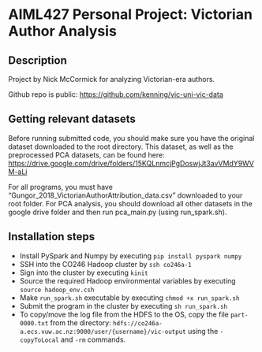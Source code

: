 # AIML427 Personal Project: Victorian Author Analysis

## Description

Project by Nick McCormick for analyzing Victorian-era authors. 

Github repo is public: https://github.com/kenning/vic-uni-vic-data

## Getting relevant datasets

Before running submitted code, you should make sure you have the original dataset downloaded to the root directory. This dataset, as well as the preprocessed PCA datasets, can be found here: https://drive.google.com/drive/folders/15KQLnmcjPgDoswjJt3avVMdY9WVM-aLi 

For all programs, you must have “Gungor_2018_VictorianAuthorAttribution_data.csv” downloaded to your root folder. For PCA analysis, you should download all other datasets in the google drive folder and then run pca_main.py (using run_spark.sh).

## Installation steps
- Install PySpark and Numpy by executing `pip install pyspark numpy`
- SSH into the CO246 Hadoop cluster by `ssh co246a-1`
- Sign into the cluster by executing `kinit`
- Source the required Hadoop environmental variables by executing `source hadoop_env.csh`
- Make `run_spark.sh` executable by executing `chmod +x run_spark.sh`
- Submit the program in the cluster by executing `sh run_spark.sh`
- To copy/move the log file from the HDFS to the OS, copy the file `part-0000.txt` from the directory: `hdfs://co246a-a.ecs.vuw.ac.nz:9000/user/{username}/vic-output` using the `-copyToLocal` and `-rm` commands.
